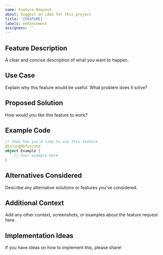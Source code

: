 ```yaml
---
name: Feature Request
about: Suggest an idea for this project
title: '[FEATURE] '
labels: enhancement
assignees: ''
---
```


## Feature Description
A clear and concise description of what you want to happen.

## Use Case
Explain why this feature would be useful. What problem does it solve?

## Proposed Solution
How would you like this feature to work?

## Example Code
```kotlin
// Show how you'd like to use this feature
@StringObfuscate
object Example {
    // Your example here
}
```

## Alternatives Considered
Describe any alternative solutions or features you've considered.

## Additional Context
Add any other context, screenshots, or examples about the feature request here.

## Implementation Ideas
If you have ideas on how to implement this, please share!
